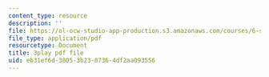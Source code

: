 ```yaml
---
content_type: resource
description: ''
file: https://ol-ocw-studio-app-production.s3.amazonaws.com/courses/6-s095-programming-for-the-puzzled-january-iap-2018/eb31ef6d38053b2307364df2aa093556_6FYk-3vt4FE.pdf
file_type: application/pdf
resourcetype: Document
title: 3play pdf file
uid: eb31ef6d-3805-3b23-0736-4df2aa093556
---
```

